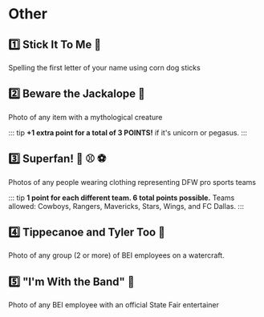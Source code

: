 # Other 

## :one: Stick It To Me :memo: <Badge type="tip" text="3 POINTS!" vertical="middle" />

Spelling the first letter of your name using corn dog sticks

## :two: Beware the Jackalope :unicorn: <Badge type="tip" text="2 POINTS!" vertical="middle" />

Photo of any item with a mythological creature

::: tip
**+1 extra point for a total of 3 POINTS!** if it's unicorn or pegasus.
:::

## :three: Superfan! :football: :baseball: :soccer: <Badge type="tip" text="UP TO 6 POINTS!!" vertical="middle" />

Photos of any people wearing clothing representing DFW pro sports teams

::: tip
**1 point for each different team. 6 total points possible.** Teams allowed: Cowboys, Rangers, Mavericks, Stars, Wings, and FC Dallas.
:::

## :four: Tippecanoe and Tyler Too :canoe: <Badge type="tip" text="3 POINTS!" vertical="middle" />

Photo of any group (2 or more) of BEI employees on a watercraft.

## :five: "I'm With the Band" :microphone: <Badge type="tip" text="3 POINTS!" vertical="middle" />

Photo of any BEI employee with an official State Fair entertainer
